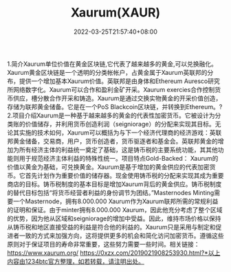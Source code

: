 ﻿---
weight: 
title: "Xaurum(XAUR)"
description: "Xaurum单位价值在黄金区块链,它代表了越来越多的黄金,可以兑换融化"
date: 2022-03-25T21:57:40+08:00
lastmod: 2022-03-25T16:45:40+08:00
draft: false
authors: ["Metabd"]
featuredImage: "xaurumxaur.webp"
link: ""
tags: ["数字代币","Xaurum(XAUR)"]
categories: ["navigation"]
navigation: ["数字代币"]
lightgallery: true
toc: true
pinned: false
recommend: false
recommend1: false
---
1.简介Xaurum单位价值在黄金区块链,它代表了越来越多的黄金,可以兑换融化。 Xaurum黄金区块链是一个透明的分类帐帐户，占黄金属于Xaurum英联邦的分布，提供一个增加基本Xaurum价值。英联邦是由身体和Ethereum Auresco研究所网络数字化。Xaurum可以合作和盈利金矿开采。Xaurum exercies合作控制货币供应，槽分散合作开采和铸造。Xaurum是通过交换实物黄金的开采价值创造，存储为联邦黄金储备。它是在一个PoS Blackcoin区块链，并转换到Ethereum。?2.项目介绍Xaurum是一种基于越来越多的黄金的代表性加密货币。它被设计为分类账的价值储存，并利用货币创造利润（seigniorage）的分配来实现其目标。无论其实施的技术如何，Xaurum可以概括为与下一个经济代理商的经济游戏：英联邦黄金储备，交易商，用户，货币创造者，货币驱逐者和基金会。英联邦黄金的增加为所有经济主体的利益统一奠定了基础，这是铸币税的主要系统功能，其其他功能则用于规范经济主体利益的特殊性统一。项目特点Gold-Backed：
Xaurum的价值以黄金为基础，可兑换黄金。Xaurum是基于增加的黄金供应的代表加密货币。它首先计划作为重要价值的储存器。现金使用铸币税的分配来实现其成为重要商店的目标。铸币税制度的基本目标是增加Xaurum背后的黄金供应。铸币税制度的替代目标包括“将货币经营者利益的身份调节为团结。”Masternodes
Minting需要一个Masternode，拥有8.000.000 Xaurum作为Xaurum联邦所需的常规利益的证明和保证。由于minter拥有8.000.000 Xaurum，因此他充分考虑了整个区域的优势，因为他从区域和seigniorage的增加中受益。因此，维持市场价格以保持从铸币税和地区直接受益的利益是符合他的利益的。Xaurum只是采用与制定和促进者一致的方式来加强方向，这将提供更多的机会和简化访问加密货币。遵循这些原则对于保证项目的寿命非常重要，这些努力需要一些时间。相关链接：https://www.xaurum.org/
https://0xzx.com/2019021908253930.html?*以上内容由1234btc官方整理，如若转载，请注明出处。
